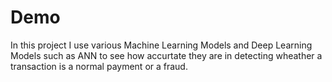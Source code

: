 # Demo
In this project I use various Machine Learning Models and Deep Learning Models such as ANN to see how accurtate they are in detecting wheather a transaction is a normal payment or a fraud.
